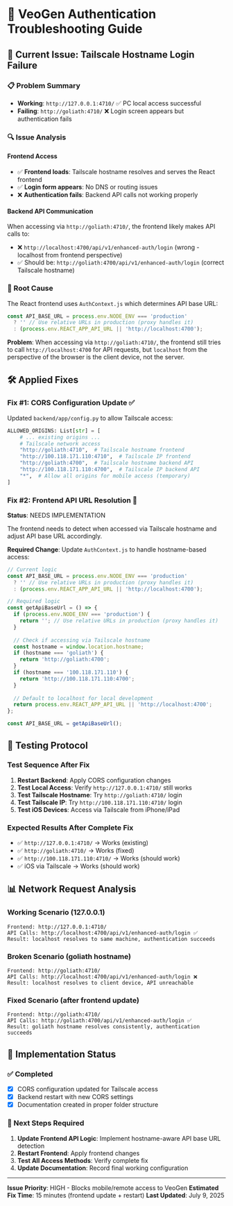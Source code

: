 # 🔐 VeoGen Authentication Troubleshooting Guide

## 🚨 Current Issue: Tailscale Hostname Login Failure

### 📋 Problem Summary
- **Working**: `http://127.0.0.1:4710/` ✅ PC local access successful
- **Failing**: `http://goliath:4710/` ❌ Login screen appears but authentication fails

### 🔍 Issue Analysis

#### Frontend Access
- ✅ **Frontend loads**: Tailscale hostname resolves and serves the React frontend
- ✅ **Login form appears**: No DNS or routing issues
- ❌ **Authentication fails**: Backend API calls not working properly

#### Backend API Communication
When accessing via `http://goliath:4710/`, the frontend likely makes API calls to:
- ❌ `http://localhost:4700/api/v1/enhanced-auth/login` (wrong - localhost from frontend perspective)
- ✅ Should be: `http://goliath:4700/api/v1/enhanced-auth/login` (correct Tailscale hostname)

### 🔧 Root Cause
The React frontend uses `AuthContext.js` which determines API base URL:

```javascript
const API_BASE_URL = process.env.NODE_ENV === 'production' 
  ? '' // Use relative URLs in production (proxy handles it)
  : (process.env.REACT_APP_API_URL || 'http://localhost:4700');
```

**Problem**: When accessing via `http://goliath:4710/`, the frontend still tries to call `http://localhost:4700` for API requests, but `localhost` from the perspective of the browser is the client device, not the server.

## 🛠️ Applied Fixes

### Fix #1: CORS Configuration Update ✅
Updated `backend/app/config.py` to allow Tailscale access:

```python
ALLOWED_ORIGINS: List[str] = [
    # ... existing origins ...
    # Tailscale network access
    "http://goliath:4710",  # Tailscale hostname frontend
    "http://100.118.171.110:4710",  # Tailscale IP frontend  
    "http://goliath:4700",  # Tailscale hostname backend API
    "http://100.118.171.110:4700",  # Tailscale IP backend API
    "*",  # Allow all origins for mobile access (temporary)
]
```

### Fix #2: Frontend API URL Resolution 🔧
**Status**: NEEDS IMPLEMENTATION

The frontend needs to detect when accessed via Tailscale hostname and adjust API base URL accordingly.

**Required Change**: Update `AuthContext.js` to handle hostname-based access:

```javascript
// Current logic
const API_BASE_URL = process.env.NODE_ENV === 'production' 
  ? '' // Use relative URLs in production (proxy handles it)
  : (process.env.REACT_APP_API_URL || 'http://localhost:4700');

// Required logic
const getApiBaseUrl = () => {
  if (process.env.NODE_ENV === 'production') {
    return ''; // Use relative URLs in production (proxy handles it)
  }
  
  // Check if accessing via Tailscale hostname
  const hostname = window.location.hostname;
  if (hostname === 'goliath') {
    return 'http://goliath:4700';
  }
  if (hostname === '100.118.171.110') {
    return 'http://100.118.171.110:4700';
  }
  
  // Default to localhost for local development
  return process.env.REACT_APP_API_URL || 'http://localhost:4700';
};

const API_BASE_URL = getApiBaseUrl();
```

## 🧪 Testing Protocol

### Test Sequence After Fix
1. **Restart Backend**: Apply CORS configuration changes
2. **Test Local Access**: Verify `http://127.0.0.1:4710/` still works
3. **Test Tailscale Hostname**: Try `http://goliath:4710/` login
4. **Test Tailscale IP**: Try `http://100.118.171.110:4710/` login
5. **Test iOS Devices**: Access via Tailscale from iPhone/iPad

### Expected Results After Complete Fix
- ✅ `http://127.0.0.1:4710/` → Works (existing)
- ✅ `http://goliath:4710/` → Works (fixed)
- ✅ `http://100.118.171.110:4710/` → Works (should work)
- ✅ iOS via Tailscale → Works (should work)

## 📊 Network Request Analysis

### Working Scenario (127.0.0.1)
```
Frontend: http://127.0.0.1:4710/ 
API Calls: http://localhost:4700/api/v1/enhanced-auth/login ✅
Result: localhost resolves to same machine, authentication succeeds
```

### Broken Scenario (goliath hostname)
```
Frontend: http://goliath:4710/
API Calls: http://localhost:4700/api/v1/enhanced-auth/login ❌  
Result: localhost resolves to client device, API unreachable
```

### Fixed Scenario (after frontend update)
```
Frontend: http://goliath:4710/
API Calls: http://goliath:4700/api/v1/enhanced-auth/login ✅
Result: goliath hostname resolves consistently, authentication succeeds
```

## 🚀 Implementation Status

### ✅ Completed
- [x] CORS configuration updated for Tailscale access
- [x] Backend restart with new CORS settings
- [x] Documentation created in proper folder structure

### 🔧 Next Steps Required
1. **Update Frontend API Logic**: Implement hostname-aware API base URL detection
2. **Restart Frontend**: Apply frontend changes
3. **Test All Access Methods**: Verify complete fix
4. **Update Documentation**: Record final working configuration

---
**Issue Priority**: HIGH - Blocks mobile/remote access to VeoGen
**Estimated Fix Time**: 15 minutes (frontend update + restart)
**Last Updated**: July 9, 2025